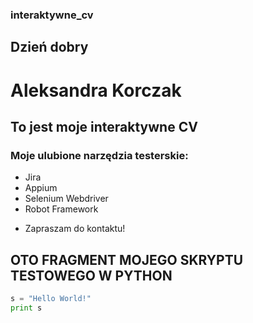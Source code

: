 ### interaktywne_cv

## Dzień dobry

# Aleksandra Korczak

## To jest moje interaktywne CV

### Moje ulubione narzędzia testerskie:
 - Jira
 - Appium
 - Selenium Webdriver
 - Robot Framework
 
 * Zapraszam do kontaktu!
 
 ## OTO FRAGMENT MOJEGO SKRYPTU TESTOWEGO W PYTHON
 ```python
s = "Hello World!"
print s
```

